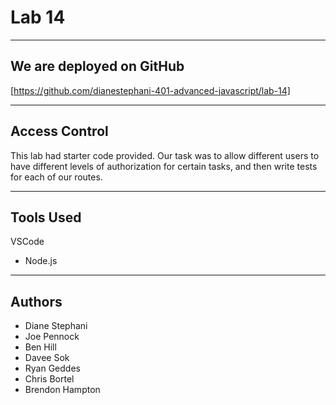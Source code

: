 # Lab 14

---------------------------------

## We are deployed on GitHub

[https://github.com/dianestephani-401-advanced-javascript/lab-14]

---------------------------------

## Access Control

This lab had starter code provided. Our task was to allow different users to have different levels of authorization for certain tasks, and then write tests for each of our routes. 

---------------------------------

## Tools Used

VSCode

- Node.js

---------------------------------


## Authors

- Diane Stephani
- Joe Pennock
- Ben Hill
- Davee Sok
- Ryan Geddes
- Chris Bortel
- Brendon Hampton
